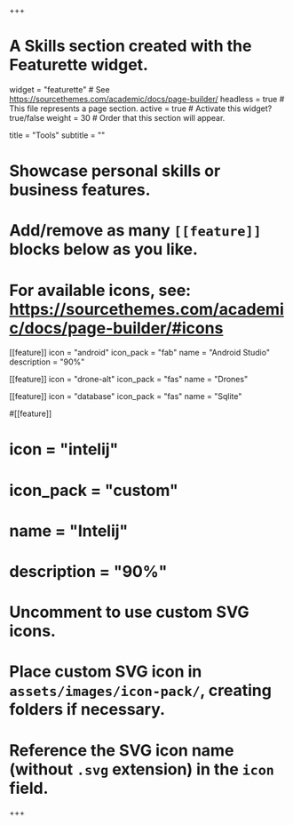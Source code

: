 +++
# A Skills section created with the Featurette widget.
widget = "featurette"  # See https://sourcethemes.com/academic/docs/page-builder/
headless = true  # This file represents a page section.
active = true  # Activate this widget? true/false
weight = 30  # Order that this section will appear.

title = "Tools"
subtitle = ""

# Showcase personal skills or business features.
# 
# Add/remove as many `[[feature]]` blocks below as you like.
# 
# For available icons, see: https://sourcethemes.com/academic/docs/page-builder/#icons

[[feature]]
  icon = "android"
  icon_pack = "fab"
  name = "Android Studio"
  description = "90%"
          
[[feature]]
  icon = "drone-alt"
  icon_pack = "fas"
  name = "Drones"
  
[[feature]]
  icon = "database"
  icon_pack = "fas"
  name = "Sqlite"

#[[feature]]
#  icon = "intelij"
#  icon_pack = "custom"
#  name = "Intelij"
#  description = "90%"

# Uncomment to use custom SVG icons.
# Place custom SVG icon in `assets/images/icon-pack/`, creating folders if necessary.
# Reference the SVG icon name (without `.svg` extension) in the `icon` field.
   
+++
